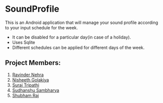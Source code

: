 # SoundProfile
This is an Android application that will manage your sound profile according to your input schedule for the week.

* It can be disabled for a particular day(in case of a holiday).
* Uses Sqlite
* Different schedules can be applied for different days of the week.
## Project Members:
1. [Ravinder Nehra](https://www.github.com/rnehra01)
2. [Nisheeth Golakiya](https//www.github.com/nisheeth-golakiya)
3. [Suraj Tripathi](https://www.github.com/suraj97)
4. [Sudhanshu Sambharya](https://www.github.com/sudwebd)
5. [Shubham Raj](https://www.github.com/raj808569)
